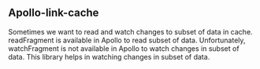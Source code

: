 ## Apollo-link-cache
Sometimes we want to read and watch changes to subset of data in cache.
readFragment is available in Apollo to read subset of data.
Unfortunately, watchFragment is not available in Apollo to watch changes in subset of data.
This library helps in watching changes in subset of data.
